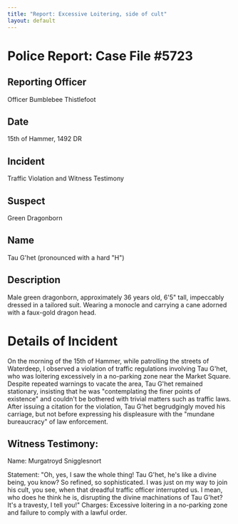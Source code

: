 ```yaml
---
title: "Report: Excessive Loitering, side of cult"
layout: default
---
```


# Police Report: Case File #5723

## Reporting Officer
Officer Bumblebee Thistlefoot

## Date
 15th of Hammer, 1492 DR

## Incident
 Traffic Violation and Witness Testimony

## Suspect
 Green Dragonborn

## Name
Tau G'het (pronounced with a hard "H")

## Description
Male green dragonborn, approximately 36 years old, 6'5" tall, impeccably dressed in a tailored suit. Wearing a monocle and carrying a cane adorned with a faux-gold dragon head.

# Details of Incident
On the morning of the 15th of Hammer, while patrolling the streets of Waterdeep, I observed a violation of traffic regulations involving Tau G'het, who was loitering excessively in a no-parking zone near the Market Square. Despite repeated warnings to vacate the area, Tau G'het remained stationary, insisting that he was "contemplating the finer points of existence" and couldn't be bothered with trivial matters such as traffic laws.
After issuing a citation for the violation, Tau G'het begrudgingly moved his carriage, but not before expressing his displeasure with the "mundane bureaucracy" of law enforcement.

## Witness Testimony:

Name: Murgatroyd Snigglesnort

Statement: "Oh, yes, I saw the whole thing! Tau G'het, he's like a divine being, you know? So refined, so sophisticated. I was just on my way to join his cult, you see, when that dreadful traffic officer interrupted us. I mean, who does he think he is, disrupting the divine machinations of Tau G'het? It's a travesty, I tell you!"
Charges: Excessive loitering in a no-parking zone and failure to comply with a lawful order.